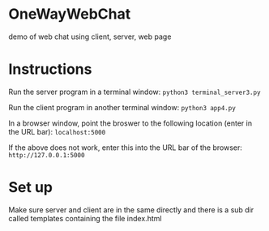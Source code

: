 # OneWayWebChat
demo of web chat using client, server, web page

# Instructions
Run the server program in a terminal window:
`python3 terminal_server3.py`

Run the client program in another terminal window:
`python3 app4.py`

In a browser window, point the broswer to the following location (enter in the URL bar):
`localhost:5000`

If the above does not work, enter this into the URL bar of the browser: 
`http://127.0.0.1:5000`

# Set up
Make sure server and client are in the same directly and there
is a sub dir called templates containing the file index.html


